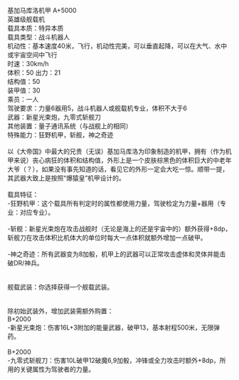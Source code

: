 <title>基加马库洛机甲</title>
<meta name="GENERATOR" content="WinCHM">
<meta http-equiv="Content-Type" content="text/html;charset=gb2312">
<br>基加马库洛机甲 A+5000 
<br>英雄级舰载机 
<br>载具本质：特异本质 
<br>载具类型：战斗机器人 
<br>机动性：基本速度40米，飞行，机动性完美，可以垂直起降，可以在大气、水中或宇宙空间中飞行 
<br>时速：30km/h 
<br>体积：50 出力：21 
<br>结构值：50 
<br>装甲值：30
<br>乘员：一人 
<br>驾驶要求：力量6器用5，战斗机器人或舰载机专业，体积不大于6 
<br>武器：新星光束炮，九零式斩舰刀 
<br>其他装置：量子通讯系统（与战舰上的相同） 
<br>特殊能力：狂野机甲，斩舰，神之奇迹 
<br>
<br>以《大帝国》中最大的兄贵（无误）基加马库洛为印象制造的机甲，拥有（作为机甲来说）丧心病狂的体积和结构值，外形上是一个皮肤棕黑色的体积巨大的中老年大爷（？），如果没有事先知道的话，看见它的外形一定会大吃一惊。顺带一提，其武器大致上是按照“爆猿皇”机甲设计的。 
<br>
<br>载具特征：
<br>-狂野机甲：这个载具所有判定时的属性都使用力量，驾驶检定为力量+器用（专业：对应专业）。
<br>
<br>-斩舰：新星光束炮在攻击战舰时（无论是海上的还是宇宙中的）额外获得+8dp，斩舰刀在攻击体积比机体大的单位时每大一点体积就额外增加一点破甲。
<br>
<br>-神之奇迹：所有武器变为8加骰，机甲上的武器可以正常攻击虚体和灵体并能击破DR/神兵。
<br>
<br>
<br>舰载武装：你选择获得一个舰载武装。
<br>
<br>
<br>除初始武装外，增加武装需额外购置：
<br>B+2000
<br>-新星光束炮：伤害16L+3附加的能量武器，破甲13，基本射程500米，无限弹药。 
<br>
<br>B+2000
<br>-九零式斩舰刀：伤害10L破甲12破魔6,9加骰，冲锋或全力攻击时额外+8dp，所用的关键属性为驾驶者的力量。 
<br>